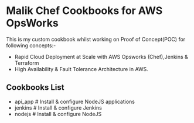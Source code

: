 # Malik Chef Cookbooks for AWS OpsWorks

This is my custom cookbook whilst working on Proof of Concept(POC) for following concepts:-

- Rapid Cloud Deployment at Scale with AWS Opsworks (Chef),Jenkins & Terraform
- High Availability & Fault Tolerance Architecture in AWS.

## Cookbooks List

- api_app # Install & configure NodeJS applications
- jenkins # Install & configure Jenkins
- nodejs # Install & configure NodeJS
